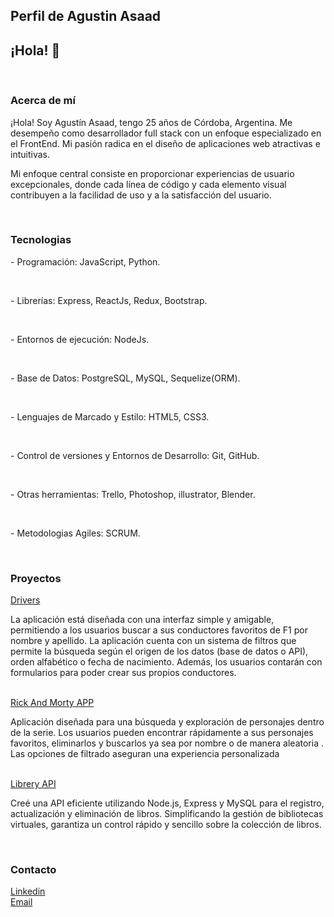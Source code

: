 
## Perfil de Agustin Asaad

<h2>¡Hola! 👋</h2>
<br/>

<h3> Acerca de mí </h3>
<p>¡Hola! Soy Agustín Asaad, tengo 25 años de Córdoba, Argentina. Me desempeño como desarrollador full stack con un enfoque especializado en el FrontEnd. Mi pasión radica en el diseño de aplicaciones web atractivas e intuitivas.</p>
<p>Mi enfoque central consiste en proporcionar experiencias de usuario excepcionales, donde cada línea de código y cada elemento visual contribuyen a la facilidad de uso y a la satisfacción del usuario.</p>
<br/>
<h3>Tecnologias</h3>
<p>- Programación: JavaScript, Python.</p>
<br/>
<p>- Librerías: Express, ReactJs, Redux, Bootstrap.</p>
<br/>
<p>- Entornos de ejecución: NodeJs.</p>
<br/>
<p>- Base de Datos: PostgreSQL, MySQL, Sequelize(ORM).</p>
<br/>
<p>- Lenguajes de Marcado y Estilo: HTML5, CSS3.</p>
<br/>
<p>- Control de versiones y Entornos de Desarrollo: Git, GitHub.</p>
<br/>
<p>- Otras herramientas: Trello, Photoshop, illustrator, Blender.</p>
<br/>
<p>- Metodologias Agiles: SCRUM.</p>
<br/>
<h3>Proyectos</h3>
<a href='https://github.com/agusasaad/Drivers'>Drivers</a>
</br>
<p>La aplicación está diseñada con una interfaz simple y amigable, permitiendo a los usuarios
buscar a sus conductores favoritos de F1 por nombre y apellido. La aplicación cuenta con un sistema
de filtros que permite la búsqueda según el origen de los datos (base de datos o API), orden
alfabético o fecha de nacimiento. Además, los usuarios contarán con formularios para poder
crear sus propios conductores.</p>
</br>
<a href='https://github.com/agusasaad/Proyecto-Rick-And-Morty'>Rick And Morty APP</a>
</br>
<p>Aplicación diseñada para una búsqueda y exploración de personajes dentro de la serie. Los
usuarios pueden encontrar rápidamente a sus personajes favoritos, eliminarlos y buscarlos ya
sea por nombre o de manera aleatoria . Las opciones de filtrado aseguran una experiencia
personalizada</p>
</br>
<a href='https://github.com/agusasaad/Librery'>Librery API</a>
</br>
<p>Creé una API eficiente utilizando Node.js, Express y MySQL para el registro, actualización y
eliminación de libros. Simplificando la gestión de bibliotecas virtuales, garantiza un control
rápido y sencillo sobre la colección de libros.
</p>
</br>
<h3>Contacto</h3>
<a href='https://www.linkedin.com/in/agust%C3%ADn-asaad/'>Linkedin</a>
<br/>
<a href='agusasaad1099@hotmail.com'>Email</a>

